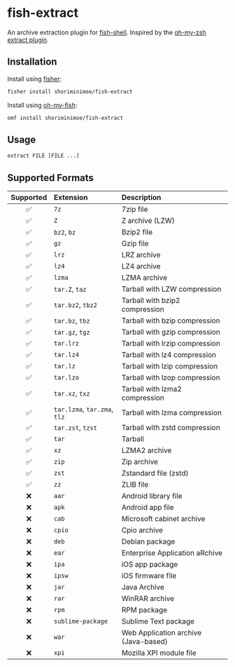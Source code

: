 # fish-extract

An archive extraction plugin for
[fish-shell](https://github.com/fish-shell/fish-shell). Inspired by the
[oh-my-zsh extract plugin](https://github.com/ohmyzsh/ohmyzsh/tree/master/plugins/extract).

## Installation

Install using [fisher](https://github.com/jorgebucaran/fisher):

```sh
fisher install shoriminimoe/fish-extract
```

Install using [oh-my-fish](https://github.com/oh-my-fish/oh-my-fish):

```sh
omf install shoriminimoe/fish-extract
```

## Usage

```sh
extract FILE [FILE ...]
```

## Supported Formats

| Supported | Extension                    | Description                          |
| :-------: | :--------------------------- | :----------------------------------- |
|    ✅     | `7z`                         | 7zip file                            |
|    ✅     | `Z`                          | Z archive (LZW)                      |
|    ✅     | `bz2`, `bz`                  | Bzip2 file                           |
|    ✅     | `gz`                         | Gzip file                            |
|    ✅     | `lrz`                        | LRZ archive                          |
|    ✅     | `lz4`                        | LZ4 archive                          |
|    ✅     | `lzma`                       | LZMA archive                         |
|    ✅     | `tar.Z`, `taz`               | Tarball with LZW compression         |
|    ✅     | `tar.bz2`, `tbz2`            | Tarball with bzip2 compression       |
|    ✅     | `tar.bz`, `tbz`              | Tarball with bzip compression        |
|    ✅     | `tar.gz`, `tgz`              | Tarball with gzip compression        |
|    ✅     | `tar.lrz`                    | Tarball with lrzip compression       |
|    ✅     | `tar.lz4`                    | Tarball with lz4 compression         |
|    ✅     | `tar.lz`                     | Tarball with lzip compression        |
|    ✅     | `tar.lzo`                    | Tarball with lzop compression        |
|    ✅     | `tar.xz`, `txz`              | Tarball with lzma2 compression       |
|    ✅     | `tar.lzma`, `tar.zma`, `tlz` | Tarball with lzma compression        |
|    ✅     | `tar.zst`, `tzst`            | Tarball with zstd compression        |
|    ✅     | `tar`                        | Tarball                              |
|    ✅     | `xz`                         | LZMA2 archive                        |
|    ✅     | `zip`                        | Zip archive                          |
|    ✅     | `zst`                        | Zstandard file (zstd)                |
|    ✅     | `zz`                         | ZLIB file                            |
|    ❌     | `aar`                        | Android library file                 |
|    ❌     | `apk`                        | Android app file                     |
|    ❌     | `cab`                        | Microsoft cabinet archive            |
|    ❌     | `cpio`                       | Cpio archive                         |
|    ❌     | `deb`                        | Debian package                       |
|    ❌     | `ear`                        | Enterprise Application aRchive       |
|    ❌     | `ipa`                        | iOS app package                      |
|    ❌     | `ipsw`                       | iOS firmware file                    |
|    ❌     | `jar`                        | Java Archive                         |
|    ❌     | `rar`                        | WinRAR archive                       |
|    ❌     | `rpm`                        | RPM package                          |
|    ❌     | `sublime-package`            | Sublime Text package                 |
|    ❌     | `war`                        | Web Application archive (Java-based) |
|    ❌     | `xpi`                        | Mozilla XPI module file              |
